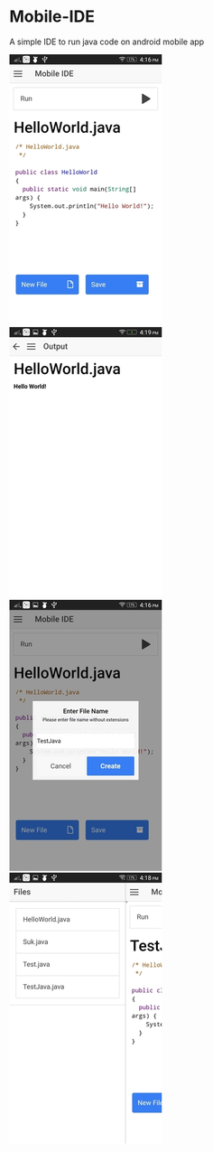 # Mobile-IDE
A simple IDE to run java code on android mobile app


![Screenshot](https://raw.githubusercontent.com/sukruthmk/Mobile-IDE/master/screenshots/screenshot_1.jpg)
![Screenshot](https://raw.githubusercontent.com/sukruthmk/Mobile-IDE/master/screenshots/screenshot_2.jpg)
![Screenshot](https://raw.githubusercontent.com/sukruthmk/Mobile-IDE/master/screenshots/screenshot_3.jpg)
![Screenshot](https://raw.githubusercontent.com/sukruthmk/Mobile-IDE/master/screenshots/screenshot_4.jpg)
